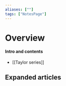 ```yaml
---
aliases: [""]
tags: ["NotesPage"]
---
```


# Overview

#### Intro and contents
- [[Taylor series]]


## Expanded articles
